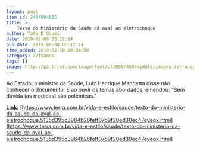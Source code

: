 ```yaml
---
layout: post
item_id: 2484984815
title: >-
    Texto do Ministério da Saúde dá aval ao eletrochoque
author: Tatu D'Oquei
date: 2019-02-08 05:12:14
pub_date: 2019-02-08 05:12:14
time_added: 2019-02-10 00:04:58
category: avisamos
tags: []
image: http://p2.trrsf.com/image/fget/cf/800/450/middle/images.terra.com/2013/06/21/img00097-20130621-0955.jpg
---
```


Ao Estado, o ministro da Saúde, Luiz Henrique Mandetta disse não conhecer o documento. E ao ouvir os temas abordados, emendou: "Sem dúvida (as medidas) são polêmicas."

**Link:** [https://www.terra.com.br/vida-e-estilo/saude/texto-do-ministerio-da-saude-da-aval-ao-eletrochoque,5135d395c3964b26feff07d9f20ed30ec47eyeqx.html](https://www.terra.com.br/vida-e-estilo/saude/texto-do-ministerio-da-saude-da-aval-ao-eletrochoque,5135d395c3964b26feff07d9f20ed30ec47eyeqx.html)


